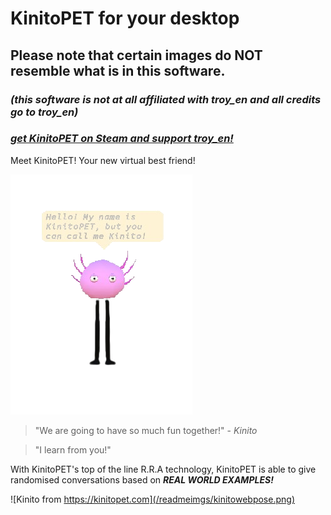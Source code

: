 # KinitoPET for your desktop
## Please note that certain images do **NOT** resemble what is in this software.
### _(this software is not at all affiliated with troy_en and all credits go to troy_en)_
### _[get KinitoPET on Steam and support troy_en!](https://store.steampowered.com/app/2075070/KinitoPET/)_


Meet KinitoPET! Your new virtual best friend!

![Kinito from the Software](/readmeimgs/kinitohello.png)

> "We are going to have so much fun together!" - _Kinito_

> "I learn from you!"

With KinitoPET's top of the line R.R.A technology, KinitoPET is able to give randomised conversations based on ***REAL WORLD EXAMPLES!***

![Kinito from https://kinitopet.com](/readmeimgs/kinitowebpose.png)

